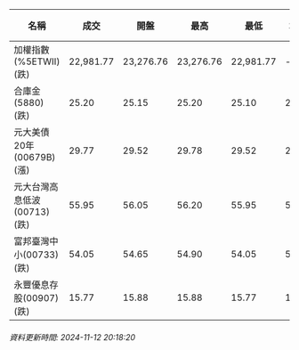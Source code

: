 | 名稱 | 成交 | 開盤 | 最高 | 最低 | 均價 | 成交金額(億) | 昨收 | 漲跌幅 | 漲跌 | 總量 | 昨量 | 振幅 |
| -------- | -------- | -------- | -------- |-------- | -------- | -------- |-------- |-------- |-------- | -------- | -------- |-------- |
|加權指數(%5ETWII) (跌)|22,981.77|23,276.76|23,276.76|22,981.77|-|4,396.06|23,529.64|2.33%|547.87|8,689,432|0|1.25%|
|合庫金(5880) (跌)|25.20|25.15|25.20|25.10|25.16|3.72|25.35|0.59%|0.15|14,788|4,730|0.39%|
|元大美債20年(00679B) (漲)|29.77|29.52|29.78|29.52|29.68|19.50|29.44|1.12%|0.33|65,689|54,182|0.88%|
|元大台灣高息低波(00713) (跌)|55.95|56.05|56.20|55.95|56.00|14.72|56.30|0.62%|0.35|26,291|18,086|0.44%|
|富邦臺灣中小(00733) (跌)|54.05|54.65|54.90|54.05|54.28|0.445|54.90|1.55%|0.85|819|851|1.55%|
|永豐優息存股(00907) (跌)|15.77|15.88|15.88|15.77|15.81|0.302|15.90|0.82%|0.13|1,908|1,889|0.69%|
###### 資料更新時間: 2024-11-12 20:18:20